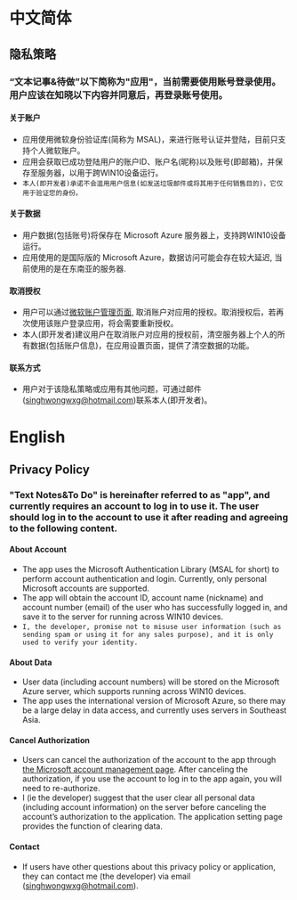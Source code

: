 # 中文简体
## 隐私策略
### “文本记事&待做”以下简称为"应用"，当前需要使用账号登录使用。用户应该在知晓以下内容并同意后，再登录账号使用。
#### 关于账户
* 应用使用微软身份验证库(简称为 MSAL)，来进行账号认证并登陆，目前只支持个人微软账户。
* 应用会获取已成功登陆用户的账户ID、账户名(昵称)以及账号(即邮箱)，并保存至服务器，以用于跨WIN10设备运行。
* `本人(即开发者)承诺不会滥用用户信息(如发送垃圾邮件或将其用于任何销售目的)，它仅用于验证您的身份。`
#### 关于数据
* 用户数据(包括账号)将保存在 Microsoft Azure 服务器上，支持跨WIN10设备运行。
* 应用使用的是国际版的 Microsoft Azure，数据访问可能会存在较大延迟, 当前使用的是在东南亚的服务器.
#### 取消授权
* 用户可以通过[微软账户管理页面](https://account.live.com/consent/Manage?uaid=6b87934435d34717ac247331948554be&fn=email&guat=1), 取消账户对应用的授权。取消授权后，若再次使用该账户登录应用，将会需要重新授权。
* 本人(即开发者)建议用户在取消账户对应用的授权前，清空服务器上个人的所有数据(包括账户信息)，在应用设置页面，提供了清空数据的功能。
#### 联系方式
* 用户对于该隐私策略或应用有其他问题，可通过邮件(singhwongwxg@hotmail.com)联系本人(即开发者)。
# English
## Privacy Policy
### "Text Notes&To Do" is hereinafter referred to as "app", and currently requires an account to log in to use it. The user should log in to the account to use it after reading and agreeing to the following content.
#### About Account
* The app uses the Microsoft Authentication Library (MSAL for short) to perform account authentication and login. Currently, only personal Microsoft accounts are supported.
* The app will obtain the account ID, account name (nickname) and account number (email) of the user who has successfully logged in, and save it to the server for running across WIN10 devices.
* `I, the developer, promise not to misuse user information (such as sending spam or using it for any sales purpose), and it is only used to verify your identity.`
#### About Data
* User data (including account numbers) will be stored on the Microsoft Azure server, which supports running across WIN10 devices.
* The app uses the international version of Microsoft Azure, so there may be a large delay in data access, and currently uses servers in Southeast Asia.
#### Cancel Authorization
* Users can cancel the authorization of the account to the app through [the Microsoft account management page](https://account.live.com/consent/Manage?uaid=6b87934435d34717ac247331948554be&fn=email&guat=1). After canceling the authorization, if you use the account to log in to the app again, you will need to re-authorize.
* I (ie the developer) suggest that the user clear all personal data (including account information) on the server before canceling the account’s authorization to the application. The application setting page provides the function of clearing data.
#### Contact
* If users have other questions about this privacy policy or application, they can contact me (the developer) via email (singhwongwxg@hotmail.com).
